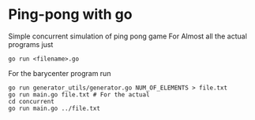 # Ping-pong with go

Simple concurrent simulation of ping pong game
For Almost all the actual programs just
```
go run <filename>.go
```

For the barycenter program run

```
go run generator_utils/generator.go NUM_OF_ELEMENTS > file.txt
go run main.go file.txt # For the actual
cd concurrent
go run main.go ../file.txt
```